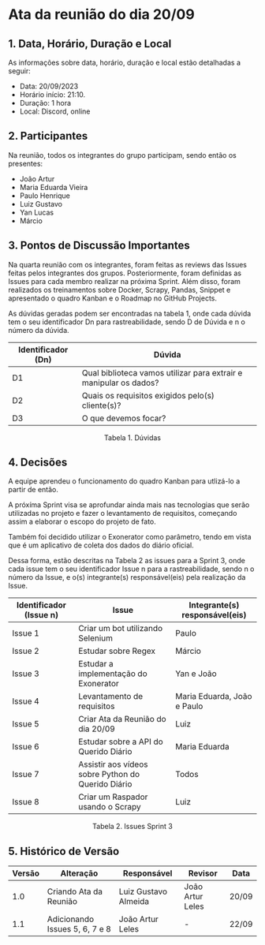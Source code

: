 # Ata da reunião do dia 20/09

## 1. Data, Horário, Duração e Local

As informações sobre data, horário, duração e local estão detalhadas a seguir:
- Data: 20/09/2023
- Horário início: 21:10.
- Duração: 1 hora
- Local: Discord, online 

## 2. Participantes

Na reunião, todos os integrantes do grupo participam, sendo então os presentes:
- João Artur 
- Maria Eduarda Vieira
- Paulo Henrique 
- Luiz Gustavo
- Yan Lucas
- Márcio 

## 3. Pontos de Discussão Importantes

Na quarta reunião com os integrantes, foram feitas as reviews das Issues feitas pelos integrantes dos grupos. Posteriormente, foram definidas as Issues para cada membro realizar na próxima Sprint. Além disso, foram realizados os treinamentos sobre Docker, Scrapy, Pandas, Snippet e apresentado o quadro Kanban e o Roadmap no GitHub Projects.

As dúvidas geradas podem ser encontradas na tabela 1, onde cada dúvida tem o seu identificador Dn para rastreabilidade, sendo D de Dúvida e n o número da dúvida.

| Identificador (Dn) | Dúvida                                                            |
|--------------------|-------------------------------------------------------------------| 
| D1                 | Qual biblioteca vamos utilizar para extrair e manipular os dados? |
| D2                 | Quais os requisitos exigidos pelo(s) cliente(s)?                   |
| D3                 | O que devemos focar?                                              |
<p align="center"> Tabela 1. Dúvidas </p>

## 4. Decisões
A equipe aprendeu o funcionamento do quadro Kanban para utlizá-lo a partir de então.

A próxíma Sprint visa se aprofundar ainda mais nas tecnologias que serão utilizadas no projeto e fazer o levantamento de requisitos, começando assim a elaborar o escopo do projeto de fato.

Também foi decidido utilizar o Exonerator como parâmetro, tendo em vista que é um aplicativo de coleta dos dados do diário oficial. 

Dessa forma, estão descritas na Tabela 2 as issues para a Sprint 3, onde cada issue tem o seu identificador Issue n para a rastreabilidade, sendo n o número da Issue, e o(s) integrante(s) responsável(eis) pela realização da Issue.

| Identificador (Issue n) | Issue                                 | Integrante(s) responsável(eis) |
|-------------------------|---------------------------------------|--------------------------------|
| Issue 1                 | Criar um bot utilizando Selenium      | Paulo          |
| Issue 2                 | Estudar sobre Regex                   | Márcio                   | 
| Issue 3                 | Estudar a implementação do Exonerator | Yan e João                     |
| Issue 4                 | Levantamento de requisitos            | Maria Eduarda, João e Paulo    |
| Issue 5                | Criar Ata da Reunião do dia 20/09        | Luiz |
| Issue 6                | Estudar sobre a API do Querido Diário      | Maria Eduarda    |
| Issue 7                | Assistir aos vídeos sobre Python do Querido Diário    | Todos    |
| Issue 8                 | Criar um Raspador usando o Scrapy | Luiz  |
<p align="center"> Tabela 2. Issues Sprint 3 </p>

## 5. Histórico de Versão

| Versão | Alteração              | Responsável          | Revisor | Data  |
|--------|------------------------|----------------------|---------|-------|
| 1.0    | Criando Ata da Reunião | Luiz Gustavo Almeida | João Artur Leles   | 20/09 |
| 1.1    | Adicionando Issues 5, 6, 7 e 8| João Artur Leles | -     | 22/09 |
